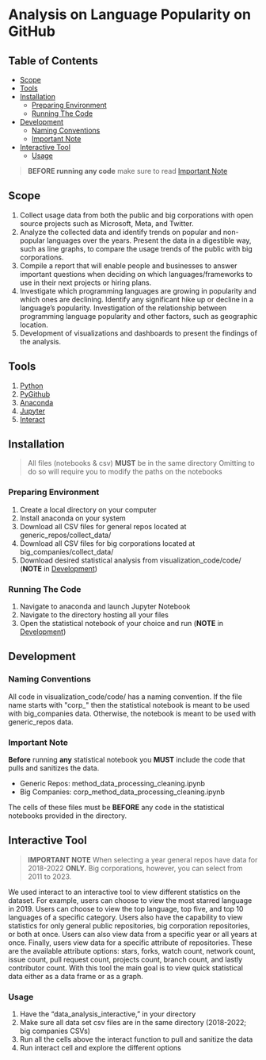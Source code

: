 # Analysis on Language Popularity on GitHub

## Table of Contents

- [Scope](#scope)
- [Tools](#tools)
- [Installation](#installation)
  - [Preparing Environment](#preparing-environment)
  - [Running The Code](#running-the-code)
- [Development](#development)
  - [Naming Conventions](#naming-conventions) 
  - [Important Note](#important-note)
- [Interactive Tool](#interactive-tool)
  - [Usage](#usage)

> **BEFORE running any code** make sure to read [Important Note](#important-note)

## Scope
1. Collect usage data from both the public and big corporations with open source projects such as Microsoft, Meta, and Twitter.
2. Analyze the collected data and identify trends on popular and non-popular languages over the years. Present the data in a digestible way, such as line graphs, to compare the usage trends of the public with big corporations.
3. Compile a report that will enable people and businesses to answer important questions when deciding on which languages/frameworks to use in their next projects or hiring plans.
4. Investigate which programming languages are growing in popularity and which ones are declining. Identify any significant hike up or decline in a language’s popularity. Investigation of the relationship between programming language popularity and other factors, such as
geographic location.
5. Development of visualizations and dashboards to present the findings of the analysis.

## Tools
1. [Python](https://www.python.org)
2. [PyGithub](https://github.com/PyGithub/PyGithub)
3. [Anaconda](https://www.anaconda.com)
4. [Jupyter](https://jupyter.org)
5. [Interact](https://ipywidgets.readthedocs.io/en/8.0.5/examples/Using%20Interact.html)

## Installation

> All files (notebooks & csv) **MUST** be in the same directory
> Omitting to do so will require you to modify the paths on the notebooks

### Preparing Environment
1. Create a local directory on your computer
2. Install anaconda on your system
3. Download all CSV files for general repos located at generic_repos/collect_data/
4. Download all CSV files for big corporations located at big_companies/collect_data/
5. Download desired statistical analysis from visualization_code/code/ (**NOTE** in [Development](#important-note))

### Running The Code
1. Navigate to anaconda and launch Jupyter Notebook
2. Navigate to the directory hosting all your files
3. Open the statistical notebook of your choice and run (**NOTE** in [Development](#important-note))

## Development

### Naming Conventions

All code in visualization_code/code/ has a naming convention. If the file name starts with "corp_" then the statistical notebook is meant to be used with big_companies data. Otherwise, the notebook is meant to be used with generic_repos data.

### Important Note

**Before** running **any** statistical notebook you **MUST** include the code that pulls and sanitizes the data.

- Generic Repos: method_data_processing_cleaning.ipynb
- Big Companies: corp_method_data_processing_cleaning.ipynb

The cells of these files must be **BEFORE** any code in the statistical notebooks provided in the directory.

## Interactive Tool

> **IMPORTANT NOTE** When selecting a year general repos have data for 2018-2022 **ONLY.** Big corporations, however, you can select from 2011 to 2023.

We used interact to an interactive tool to view different statistics on the dataset. For example, users can choose to view the most starred language in 2019. Users can choose to view the top language, top five, and top 10 languages of a specific category. Users also have the capability to view statistics for only general public repositories, big corporation repositories, or both at once. Users can also view data from a specific year or all years at once. Finally, users view data for a specific attribute of repositories. These are the available attribute options: stars, forks, watch count, network count, issue count, pull request count, projects count, branch count, and lastly contributor count. With this tool the main goal is to view quick statistical data either as a data frame or as a graph.

### Usage

1. Have the “data_analysis_interactive,” in your directory
2. Make sure all data set csv files are in the same directory (2018-2022; big companies CSVs)
3. Run all the cells above the interact function to pull and sanitize the data
4. Run interact cell and explore the different options

